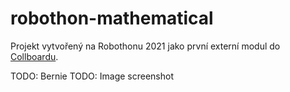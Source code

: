 # robothon-mathematical

Projekt vytvořený na Robothonu 2021 jako první externí modul do [Collboardu](https://collboard.com/).

TODO: Bernie
TODO: Image screenshot

